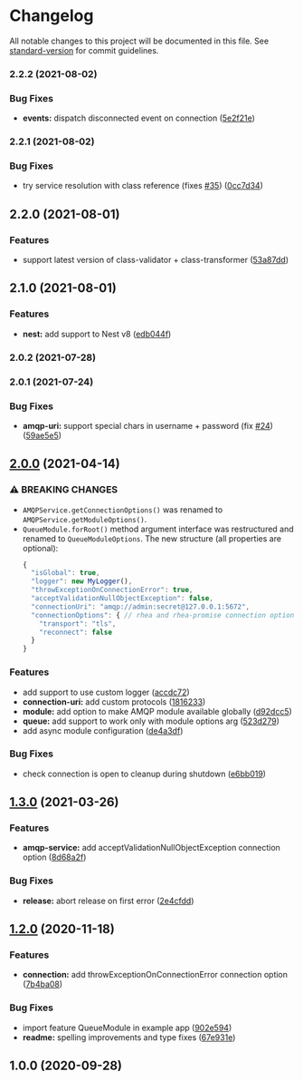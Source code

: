 # Changelog

All notable changes to this project will be documented in this file. See [standard-version](https://github.com/conventional-changelog/standard-version) for commit guidelines.

### 2.2.2 (2021-08-02)


### Bug Fixes

* **events:** dispatch disconnected event on connection ([5e2f21e](https://github.com/team-supercharge/nest-amqp/commit/5e2f21ebb76b278127dbc97b8ea06b8f098e5baa))

### 2.2.1 (2021-08-02)


### Bug Fixes

* try service resolution with class reference (fixes [#35](https://github.com/team-supercharge/nest-amqp/issues/35)) ([0cc7d34](https://github.com/team-supercharge/nest-amqp/commit/0cc7d344734c72b54ac6fb0886f9300f71fea0db))

## 2.2.0 (2021-08-01)


### Features

* support latest version of class-validator + class-transformer ([53a87dd](https://github.com/team-supercharge/nest-amqp/commit/53a87dde0504c22aa3fcead02e2e777181bd2a86))

## 2.1.0 (2021-08-01)


### Features

* **nest:** add support to Nest v8 ([edb044f](https://github.com/team-supercharge/nest-amqp/commit/edb044f71422d20e4dc5e864517d4f412183cb2e))

### 2.0.2 (2021-07-28)

### 2.0.1 (2021-07-24)


### Bug Fixes

* **amqp-uri:** support special chars in username + password (fix [#24](https://github.com/team-supercharge/nest-amqp/issues/24)) ([59ae5e5](https://github.com/team-supercharge/nest-amqp/commit/59ae5e53ce32b06f2227103cb0abf64666d80711))

## [2.0.0](https://github.com/team-supercharge/nest-amqp/compare/v1.3.0...v2.0.0) (2021-04-14)


### ⚠ BREAKING CHANGES

* `AMQPService.getConnectionOptions()` was renamed to `AMQPService.getModuleOptions()`.
* `QueueModule.forRoot()` method argument interface was restructured and renamed to `QueueModuleOptions`. 
  The new structure (all properties are optional):
  ```javascript
  {
    "isGlobal": true,
    "logger": new MyLogger(),
    "throwExceptionOnConnectionError": true,
    "acceptValidationNullObjectException": false,
    "connectionUri": "amqp://admin:secret@127.0.0.1:5672",
    "connectionOptions": { // rhea and rhea-promise connection options go here
      "transport": "tls",
      "reconnect": false
    }
  }
  ```

### Features

* add support to use custom logger ([accdc72](https://github.com/team-supercharge/nest-amqp/commit/accdc72b253e18f4a28709c4f3599cb3153fe7e5))
* **connection-uri:** add custom protocols ([1816233](https://github.com/team-supercharge/nest-amqp/commit/1816233aacee749e958703073ecacd443b9ed1cb))
* **module:** add option to make AMQP module available globally ([d92dcc5](https://github.com/team-supercharge/nest-amqp/commit/d92dcc5026a8d91fc9b7f843d40469ce86e92235))
* **queue:** add support to work only with module options arg ([523d279](https://github.com/team-supercharge/nest-amqp/commit/523d279d307c436f3818eb4d66fa46d0275d14a9))
* add async module configuration ([de4a3df](https://github.com/team-supercharge/nest-amqp/commit/de4a3df18ba4841b1ef16e2a8d8adadd343a7b4d))


### Bug Fixes

* check connection is open to cleanup during shutdown ([e6bb019](https://github.com/team-supercharge/nest-amqp/commit/e6bb019c464447b4e5976eb9bff8f4bcf1ecdb5b))

## [1.3.0](https://github.com/team-supercharge/nest-amqp/compare/v1.2.0...v1.3.0) (2021-03-26)


### Features

* **amqp-service:** add acceptValidationNullObjectException connection option ([8d68a2f](https://github.com/team-supercharge/nest-amqp/commit/8d68a2fc1ffaaed8d01fb88a53efc66ec4ba7eef))


### Bug Fixes

* **release:** abort release on first error ([2e4cfdd](https://github.com/team-supercharge/nest-amqp/commit/2e4cfdd1569f568e87e0cf9615d42a4bd8465186))

## [1.2.0](https://github.com/team-supercharge/nest-amqp/compare/v1.0.0...v1.2.0) (2020-11-18)


### Features

* **connection:** add throwExceptionOnConnectionError connection option ([7b4ba08](https://github.com/team-supercharge/nest-amqp/commit/7b4ba08ad00bbdb741aaa3f507f941ada3cd5981))


### Bug Fixes

* import feature QueueModule in example app ([902e594](https://github.com/team-supercharge/nest-amqp/commit/902e5944d496847c160356b2e15d535548482c47))
* **readme:** spelling improvements and type fixes ([67e931e](https://github.com/team-supercharge/nest-amqp/commit/67e931e6017b9298525836bb7dd49f06d4a99e4b))

## 1.0.0 (2020-09-28)
